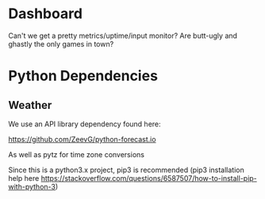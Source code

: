 # Dashboard

Can't we get a pretty metrics/uptime/input monitor?  Are butt-ugly and ghastly the only games in town?

# Python Dependencies

## Weather

We use an API library dependency found here:

https://github.com/ZeevG/python-forecast.io

As well as pytz for time zone conversions

Since this is a python3.x project, pip3 is recommended
(pip3 installation help here https://stackoverflow.com/questions/6587507/how-to-install-pip-with-python-3)

